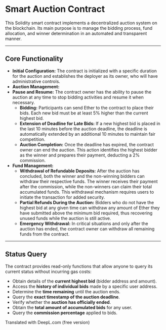 # Smart Auction Contract

This Solidity smart contract implements a decentralized auction system on the blockchain. Its main purpose is to manage the bidding process, fund allocation, and winner determination in an automated and transparent manner.

---

## Core Functionality

* **Initial Configuration:** The contract is initialized with a specific duration for the auction and establishes the deployer as its owner, who will have administrative controls.
* **Auction Management:**
* **Pause and Resume:** The contract owner has the ability to pause the auction at any time to stop bidding activities and resume it when necessary.
    * **Bidding:** Participants can send Ether to the contract to place their bids. Each new bid must be at least 5% higher than the current highest bid.
    * **Extension of Deadline for Late Bids:** If a new highest bid is placed in the last 10 minutes before the auction deadline, the deadline is automatically extended by an additional 10 minutes to maintain fair competition.
    * **Auction Completion:** Once the deadline has expired, the contract owner can end the auction. This action identifies the highest bidder as the winner and prepares their payment, deducting a 2% commission.
* **Fund Management:**
    * **Withdrawal of Refundable Deposits:** After the auction has concluded, both the winner and the non-winning bidders can withdraw their respective funds. The winner receives their payment after the commission, while the non-winners can claim their total accumulated funds. This withdrawal mechanism requires users to initiate the transaction for added security.
    * **Partial Refunds During the Auction:** Bidders who do not have the highest bid at any given time can withdraw any amount of Ether they have submitted above the minimum bid required, thus recovering unused funds while the auction is still active.
    * **Emergency Withdrawal:** In critical situations and only after the auction has ended, the contract owner can withdraw all remaining funds from the contract.

---

## Status Query

The contract provides read-only functions that allow anyone to query its current status without incurring gas costs:

* Obtain details of the **current highest bid** (bidder address and amount).
* Access the **history of individual bids** made by a specific user address.
* Determine the **time remaining** until the auction ends.
* Query the **exact timestamp of the auction deadline**.
* Verify whether the **auction has officially ended**.
* Obtain the **total amount of accumulated bids** for any user.
* Query the **commission percentage** applied to bids.

Translated with DeepL.com (free version)
